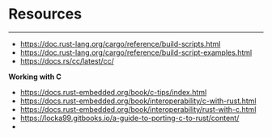 # Resources
---
- https://doc.rust-lang.org/cargo/reference/build-scripts.html
- https://doc.rust-lang.org/cargo/reference/build-script-examples.html
- https://docs.rs/cc/latest/cc/

**Working with C**
- https://docs.rust-embedded.org/book/c-tips/index.html
- https://docs.rust-embedded.org/book/interoperability/c-with-rust.html
- https://docs.rust-embedded.org/book/interoperability/rust-with-c.html
- https://locka99.gitbooks.io/a-guide-to-porting-c-to-rust/content/
- 
